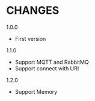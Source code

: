 CHANGES
===============
1.0.0

- First version

1.1.0

- Support MQTT and RabbitMQ
- Support connect with URI


1.2.0

- Support Memory